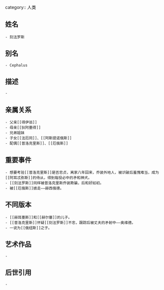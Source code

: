 category:: 人类
## 姓名
	- 刻法罗斯
## 别名
	- Cephalus
## 描述
	-
## 亲属关系
	- 父亲[[得伊翁]]
	- 母亲[[狄阿墨得]]
	- 兄弟姐妹
	- 子女[[法厄同]]、[[阿斯提诺俄斯]]
	- 配偶[[普洛克里斯]]、[[厄俄斯]]
## 重要事件
	- 想要考验[[普洛克里斯]]是否忠贞，离家八年回来，乔装外地人，被识破后羞愧难当，成为[[阿耳忒弥斯]]的侍从，得到每投必中的矛和神犬。
	- [[刻法罗斯]]同样被普洛克里斯乔装欺骗，后和好如初。
	- 被[[厄俄斯]]掳走——赫西俄德。
## 不同版本
	- [[赫耳墨斯]]和[[赫尔塞]]的儿子。
	- [[普洛克里斯]]怀疑[[刻法罗斯]]不忠，跟踪后被丈夫的矛射中——奥维德。
	- 一说为[[俄纽斯]]之子。
## 艺术作品
	-
## 后世引用
	-
